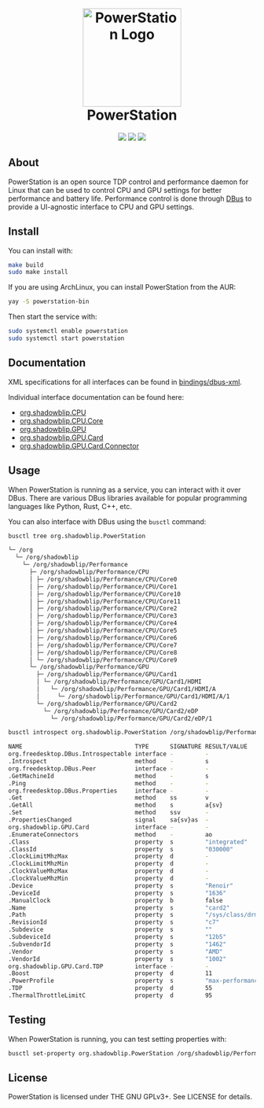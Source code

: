 <h1 align="center">
  <img src="https://raw.githubusercontent.com/ShadowBlip/PowerStation/main/icon.svg" alt="PowerStation Logo" width="200">
  <br>
  PowerStation
</h1>

<p align="center">
  <a href="https://github.com/ShadowBlip/PowerStation/stargazers"><img src="https://img.shields.io/github/stars/ShadowBlip/PowerStation" /></a>
  <a href="https://github.com/ShadowBlip/PowerStation/blob/main/LICENSE"><img src="https://img.shields.io/github/license/ShadowBlip/PowerStation" /></a>
  <a href="https://discord.gg/fKsUbrt"><img src="https://img.shields.io/badge/discord-server-%235865F2" /></a>
  <br>
</p>

## About

PowerStation is an open source TDP control and performance daemon for Linux that 
can be used to control CPU and GPU settings for better performance and battery
life. Performance control is done through [DBus](https://www.freedesktop.org/wiki/Software/dbus/)
to provide a UI-agnostic interface to CPU and GPU settings.

## Install

You can install with:

```bash
make build
sudo make install
```

If you are using ArchLinux, you can install PowerStation from the AUR:

```bash
yay -S powerstation-bin
```

Then start the service with:

```bash
sudo systemctl enable powerstation
sudo systemctl start powerstation
```

## Documentation

XML specifications for all interfaces can be found in [bindings/dbus-xml](./bindings/dbus-xml).

Individual interface documentation can be found here:

* [org.shadowblip.CPU](./docs/cpu.md)
* [org.shadowblip.CPU.Core](./docs/cpu-core.md)
* [org.shadowblip.GPU](./docs/gpu.md)
* [org.shadowblip.GPU.Card](./docs/gpu-card.md)
* [org.shadowblip.GPU.Card.Connector](./docs/gpu-card-connector.md)

## Usage

When PowerStation is running as a service, you can interact with it over DBus.
There are various DBus libraries available for popular programming languages
like Python, Rust, C++, etc.

You can also interface with DBus using the `busctl` command:

```bash
busctl tree org.shadowblip.PowerStation
```

```bash
└─ /org
  └─ /org/shadowblip
    └─ /org/shadowblip/Performance
      ├─ /org/shadowblip/Performance/CPU
      │ ├─ /org/shadowblip/Performance/CPU/Core0
      │ ├─ /org/shadowblip/Performance/CPU/Core1
      │ ├─ /org/shadowblip/Performance/CPU/Core10
      │ ├─ /org/shadowblip/Performance/CPU/Core11
      │ ├─ /org/shadowblip/Performance/CPU/Core2
      │ ├─ /org/shadowblip/Performance/CPU/Core3
      │ ├─ /org/shadowblip/Performance/CPU/Core4
      │ ├─ /org/shadowblip/Performance/CPU/Core5
      │ ├─ /org/shadowblip/Performance/CPU/Core6
      │ ├─ /org/shadowblip/Performance/CPU/Core7
      │ ├─ /org/shadowblip/Performance/CPU/Core8
      │ └─ /org/shadowblip/Performance/CPU/Core9
      └─ /org/shadowblip/Performance/GPU
        ├─ /org/shadowblip/Performance/GPU/Card1
        │ └─ /org/shadowblip/Performance/GPU/Card1/HDMI
        │   └─ /org/shadowblip/Performance/GPU/Card1/HDMI/A
        │     └─ /org/shadowblip/Performance/GPU/Card1/HDMI/A/1
        └─ /org/shadowblip/Performance/GPU/Card2
          └─ /org/shadowblip/Performance/GPU/Card2/eDP
            └─ /org/shadowblip/Performance/GPU/Card2/eDP/1
```

```bash
busctl introspect org.shadowblip.PowerStation /org/shadowblip/Performance/GPU/Card2
```

```bash
NAME                                TYPE      SIGNATURE RESULT/VALUE           FLAGS
org.freedesktop.DBus.Introspectable interface -         -                      -
.Introspect                         method    -         s                      -
org.freedesktop.DBus.Peer           interface -         -                      -
.GetMachineId                       method    -         s                      -
.Ping                               method    -         -                      -
org.freedesktop.DBus.Properties     interface -         -                      -
.Get                                method    ss        v                      -
.GetAll                             method    s         a{sv}                  -
.Set                                method    ssv       -                      -
.PropertiesChanged                  signal    sa{sv}as  -                      -
org.shadowblip.GPU.Card             interface -         -                      -
.EnumerateConnectors                method    -         ao                     -
.Class                              property  s         "integrated"           emits-change
.ClassId                            property  s         "030000"               emits-change
.ClockLimitMhzMax                   property  d         -                      emits-change
.ClockLimitMhzMin                   property  d         -                      emits-change
.ClockValueMhzMax                   property  d         -                      emits-change writable
.ClockValueMhzMin                   property  d         -                      emits-change writable
.Device                             property  s         "Renoir"               emits-change
.DeviceId                           property  s         "1636"                 emits-change
.ManualClock                        property  b         false                  emits-change writable
.Name                               property  s         "card2"                emits-change
.Path                               property  s         "/sys/class/drm/card2" emits-change
.RevisionId                         property  s         "c7"                   emits-change
.Subdevice                          property  s         ""                     emits-change
.SubdeviceId                        property  s         "12b5"                 emits-change
.SubvendorId                        property  s         "1462"                 emits-change
.Vendor                             property  s         "AMD"                  emits-change
.VendorId                           property  s         "1002"                 emits-change
org.shadowblip.GPU.Card.TDP         interface -         -                      -
.Boost                              property  d         11                     emits-change writable
.PowerProfile                       property  s         "max-performance"      emits-change writable
.TDP                                property  d         55                     emits-change writable
.ThermalThrottleLimitC              property  d         95                     emits-change writable
```

## Testing

When PowerStation is running, you can test setting properties with:

```bash
busctl set-property org.shadowblip.PowerStation /org/shadowblip/Performance/CPU/Core11 org.shadowblip.CPU.Core Online "b" False
```


## License

PowerStation is licensed under THE GNU GPLv3+. See LICENSE for details.
